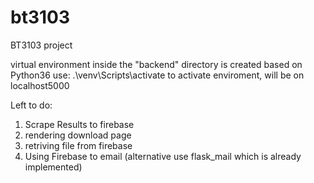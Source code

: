 # bt3103
BT3103 project


virtual environment inside the "backend" directory is created based on Python36
use: .\venv\Scripts\activate to activate enviroment, will be on localhost5000

Left to do:
1. Scrape Results to firebase
2. rendering download page
3. retriving file from firebase 
4. Using Firebase to email (alternative use flask_mail which is already implemented)
